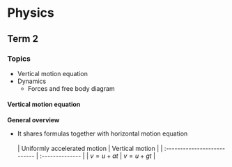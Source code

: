 <script>
MathJax = {
  tex: {
    inlineMath: [['$', '$'], ['\\(', '\\)']],
    displayMath: [ ['\[', '\]'] ]
  }
};
</script>
<script id="MathJax-script" async
  src="https://cdn.jsdelivr.net/npm/mathjax@3/es5/tex-chtml.js">
</script>

<h1>Physics</h1>

## Term 2

### Topics
- Vertical motion equation
- Dynamics
  - Forces and free body diagram

#### Vertical motion equation
**General overview**
- It shares formulas together with horizontal motion equation
\
\
| Uniformly accelerated motion | Vertical motion |
| :--------------------------- | :-------------- |
| $v=u+at$                     | $v=u+gt$        |